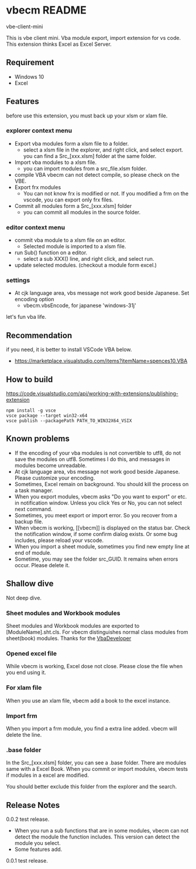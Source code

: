 # vbecm README

vbe-client-mini

This is vbe client mini.
Vba module export, import extension for vs code.
This extension thinks Excel as Excel Server.

## Requirement

* Windows 10
* Excel


## Features

before use this extension, you must back up your xlsm or xlam file.

### explorer context menu

* Export vba modules form a xlsm file to a folder.
  * select a xlsm file in the explorer, and right click, and select export.
  you can find a Src_[xxx.xlsm] folder at the same folder.
* Import vba modules to a xlsm file.
  * you can import modules from a src_file.xlsm folder.
* compile VBA
  vbecm can not detect compile, so please check on the VBE.
* Export frx modules
  * You can not know frx is modified or not.  If you modified a frm on the vscode,
    you can export only frx files.
* Commit all modules form a Src_[xxx.xlsm] folder
  * you can commit all modules in the source folder.

### editor context menu

* commit vba module to a xlsm file on an editor.
  * Selected module is imported to a xlsm file.
* run Sub() function on a editor.
  * select a sub XXX() line, and right click, and select run.
* update selected modules. (checkout a module form excel.)

### settings

* At cjk language area, vbs message not work good beside Japanese. Set encoding option
  * vbecm.vbsEncode, for japanese 'windows-31j'

let's fun vba life.


## Recommendation

if you need, it is better to install VSCode VBA below.
* https://marketplace.visualstudio.com/items?itemName=spences10.VBA


## How to build

https://code.visualstudio.com/api/working-with-extensions/publishing-extension

```
npm install -g vsce
vsce package --target win32-x64
vsce publish --packagePath PATH_TO_WIN32X64_VSIX
```

## Known problems

* If the encoding of your vba modules is not convertible to utf8, do not save the modules on utf8.
  Sometimes I do this, and messages in modules become unreadable.
* At cjk language area, vbs message not work good beside Japanese. Please customize your encoding.
* Sometimes, Excel remain on background. You should kill the process on a task manager.
* When you export modules, vbecm asks "Do you want to export" or etc. in notification window.
  Unless you click Yes or No, you can not select next command.
* Sometimes, you meet export or import error. So you recover from a backup file.
* When vbecm is working, [[vbecm]] is displayed on the status bar. Check the notification window, if some confirm dialog exists. Or some bug includes, please reload your vscode.
* When you import a sheet module, sometimes you find new empty line at end of module.
* Sometime, you may see the folder src_GUID. It remains when errors occur. Please delete it.

## Shallow dive

Not deep dive.

### Sheet modules and Workbook modules

Sheet modules and Workbook modules are exported to [ModuleName].sht.cls.
For vbecm distinguishes normal class modules from sheet(book) modules.
Thanks for the [VbaDeveloper](https://github.com/hilkoc/vbaDeveloper "VbaDeveloper")


### Opened excel file

While vbecm is working, Excel dose not close. Please close the file when you end using it.

### For xlam file

When you use an xlam file, vbecm add a book to the excel instance.

### Import frm

When you import a frm module, you find a extra line added.
vbecm will delete the line.

### .base folder

In the Src_[xxx.xlsm] folder, you can see a .base folder. There are modules same with a Excel Book.
When you commit or import modules, vbecm tests if modules in a excel are modified.

You should better exclude this folder from the explorer and the search.


## Release Notes

0.0.2 test release.

* When you run a sub functions that are in some modules, vbecm can not detect the module the function includes.
  This version can detect the module you select.
* Some features add.

0.0.1 test release.


